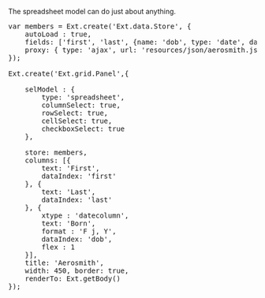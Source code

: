 The spreadsheet model can do just about anything.


<pre class="runnable run">
var members = Ext.create('Ext.data.Store', {
    autoLoad : true,
    fields: ['first', 'last', {name: 'dob', type: 'date', dateFormat: 'Y/m/d'}],
    proxy: { type: 'ajax', url: 'resources/json/aerosmith.json' }
});

Ext.create('Ext.grid.Panel',{

    selModel : {
        type: 'spreadsheet',
        columnSelect: true,
        rowSelect: true,
        cellSelect: true,
        checkboxSelect: true
    },

    store: members,
    columns: [{
        text: 'First', 
        dataIndex: 'first'
    }, {
        text: 'Last',
        dataIndex: 'last'
    }, {
        xtype : 'datecolumn',
        text: 'Born',
        format : 'F j, Y',
        dataIndex: 'dob',
        flex : 1
    }],
    title: 'Aerosmith',
    width: 450, border: true,
    renderTo: Ext.getBody()
});
</pre>